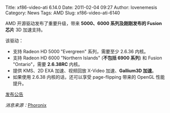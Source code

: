 Title: xf86-video-ati 6.14.0
Date: 2011-02-04 09:27
Author: lovenemesis
Category: News
Tags: AMD
Slug: xf86-video-ati-6140

AMD 开源驱动发布了重要升级，带来 **5000、6000 系列及刚刚发布的 Fusion
芯片** 3D 加速支持。

该驱动：

-   支持 Radeon HD 5000 "Evergreen" 系列，需要至少 2.6.36 内核。
-   支持 Radeon HD 6000 "Northern Islands" (**不包括 6900 系列**) 和
    Fusion "Ontario"，需要 **2.6.38RC** 内核。
-   提供 KMS、2D EXA 加速、视频回放 X-Video 加速、**Gallium3D 加速**。
-   如果使用 2.6.38 内核的话，还可以享受 page-flipping 带来的 OpenGL
    性能提升。

[发布公告](http://lists.freedesktop.org/archives/xorg/2011-February/052420.html)

*消息来源：*[Phoronix](http://www.phoronix.com/scan.php?page=news_item&px=OTA3Nw)
